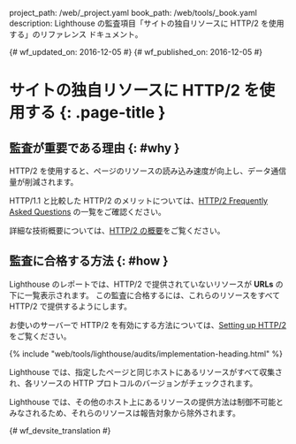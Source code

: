 project_path: /web/_project.yaml
book_path: /web/tools/_book.yaml
description: Lighthouse の監査項目「サイトの独自リソースに HTTP/2 を使用する」のリファレンス ドキュメント。

{# wf_updated_on: 2016-12-05 #}
{# wf_published_on: 2016-12-05 #}

#  サイトの独自リソースに HTTP/2 を使用する {: .page-title }

##  監査が重要である理由 {: #why }

HTTP/2 を使用すると、ページのリソースの読み込み速度が向上し、データ通信量が削減されます。


HTTP/1.1 と比較した HTTP/2 のメリットについては、[HTTP/2 Frequently Asked Questions][faq] の一覧をご確認ください。


詳細な技術概要については、[HTTP/2 の概要][intro]をご覧ください。

[faq]: https://http2.github.io/faq/
[intro]: /web/fundamentals/performance/http2/

##  監査に合格する方法 {: #how }

Lighthouse のレポートでは、HTTP/2 で提供されていないリソースが **URLs** の下に一覧表示されます。
この監査に合格するには、これらのリソースをすべて HTTP/2 で提供するようにします。

お使いのサーバーで HTTP/2 を有効にする方法については、[Setting up HTTP/2][setup] をご覧ください。

[setup]: https://dassur.ma/things/h2setup/

{% include "web/tools/lighthouse/audits/implementation-heading.html" %}

Lighthouse では、指定したページと同じホストにあるリソースがすべて収集され、各リソースの HTTP プロトコルのバージョンがチェックされます。


Lighthouse では、その他のホスト上にあるリソースの提供方法は制御不可能とみなされるため、それらのリソースは報告対象から除外されます。



{# wf_devsite_translation #}
